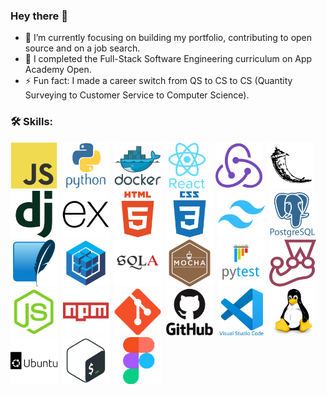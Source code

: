 ### Hey there 👋

<!--
**michellemounde/michellemounde** is a ✨ _special_ ✨ repository because its `README.md` (this file) appears on your GitHub profile.

Here are some ideas to get you started:
-->

- 🔭 I’m currently focusing on building my portfolio, contributing to open source and on a job search.
- 🌱 I completed the Full-Stack Software Engineering curriculum on App Academy Open.
- ⚡ Fun fact: I made a career switch from QS to CS to CS (Quantity Surveying to Customer Service to Computer Science).

### :hammer_and_wrench: Skills:
<div>
  <img src="https://github.com/devicons/devicon/blob/master/icons/javascript/javascript-original.svg"
       title="JavaScript" alt="JavaScript" width="75" height="75"/>&nbsp;
  <img src="https://github.com/devicons/devicon/blob/master/icons/python/python-original-wordmark.svg"
       title="Python" alt="Python" width="75" height="75"/>&nbsp;
  <img src="https://github.com/devicons/devicon/blob/master/icons/docker/docker-original-wordmark.svg"
       title="Docker" **alt="Docker" width="75" height="75"/>
  <img src="https://github.com/devicons/devicon/blob/master/icons/react/react-original-wordmark.svg"
       title="React" alt="React" width="75" height="75"/>&nbsp;
  <img src="https://github.com/devicons/devicon/blob/master/icons/redux/redux-original.svg"
       title="Redux" alt="Redux " width="75" height="75"/>&nbsp;
  <img src="https://github.com/devicons/devicon/blob/master/icons/flask/flask-original.svg" 
       title="Flask" alt="Flask" width="75" height="75"/>&nbsp;
  <img src="https://github.com/devicons/devicon/blob/master/icons/django/django-plain.svg"
       title="Django" alt="Django" width="75" height="75"/>&nbsp;
  <img src="https://github.com/devicons/devicon/blob/master/icons/express/express-original.svg"
       title="ExpressJS" alt="Express" width="75" height="75"/>&nbsp;
  <img src="https://github.com/devicons/devicon/blob/master/icons/html5/html5-plain-wordmark.svg"
       title="HTML5" alt="HTML" width="75" height="75"/>&nbsp;
  <img src="https://github.com/devicons/devicon/blob/master/icons/css3/css3-plain-wordmark.svg" 
       title="CSS3" alt="CSS" width="75" height="75"/>&nbsp;
  <img src="https://github.com/devicons/devicon/blob/master/icons/tailwindcss/tailwindcss-plain.svg"    
       title="TailwindCSS" alt="TailwindCSS" width="75" height="75"/>&nbsp;
  <img src="https://github.com/devicons/devicon/blob/master/icons/postgresql/postgresql-plain-wordmark.svg" 
       title="PostgreSQL" alt="PostgreSQL" width="75" height="75"/>&nbsp;
  <img src="https://github.com/devicons/devicon/blob/master/icons/sqlite/sqlite-original.svg" 
       title="SQLite" alt="SQLite" width="75" height="75"/>&nbsp;
  <img src="https://github.com/devicons/devicon/blob/master/icons/sequelize/sequelize-original.svg" 
       title="Sequelize" alt="Sequelize" width="75" height="75"/>&nbsp;  
  <img src="https://github.com/devicons/devicon/blob/master/icons/sqlalchemy/sqlalchemy-original.svg" 
       title="SQLAlchemy" alt="SQLAlchemy" width="75" height="75"/>&nbsp;
  <img src="https://github.com/devicons/devicon/blob/master/icons/mocha/mocha-plain.svg" 
       title="Mocha" alt="Mocha" width="75" height="75"/>&nbsp;
  <img src="https://github.com/devicons/devicon/blob/master/icons/pytest/pytest-original-wordmark.svg" 
       title="Pytest" alt="Pytest" width="75" height="75"/>&nbsp;
  <img src="https://github.com/devicons/devicon/blob/master/icons/jest/jest-plain.svg"
       title="Jest" alt="Jest" width="75" height="75"/>&nbsp;
  <img src="https://github.com/devicons/devicon/blob/master/icons/nodejs/nodejs-original.svg"
       title="NodeJS" alt="NodeJS" width="75" height="75"/>&nbsp;
  <img src="https://github.com/devicons/devicon/blob/master/icons/npm/npm-original-wordmark.svg"
       title="NPM" alt="NPM " width="75" height="75"/>&nbsp;
  <img src="https://github.com/devicons/devicon/blob/master/icons/git/git-original.svg"
       title="Git" alt="Git" width="75" height="75"/>&nbsp;
  <img src="https://github.com/devicons/devicon/blob/master/icons/github/github-original-wordmark.svg"
       title="Github" alt="Github" width="75" height="75"/>&nbsp;
  <img src="https://github.com/devicons/devicon/blob/master/icons/vscode/vscode-original-wordmark.svg"
       title="Visual Studio Code" alt="Visual Studio Code" width="75" height="75"/>&nbsp;
  <img src="https://github.com/devicons/devicon/blob/master/icons/linux/linux-original.svg" 
       title="Linux" alt="Linux" width="75" height="75"/>&nbsp;
  <img src="https://github.com/devicons/devicon/blob/master/icons/ubuntu/ubuntu-plain-wordmark.svg"
       title="Ubuntu" alt="Ubuntu" width="75" height="75"/>&nbsp;
  <img src="https://github.com/devicons/devicon/blob/master/icons/bash/bash-original.svg"
       title="Bash" alt="Bash" width="75" height="75"/>&nbsp;
  <img src="https://github.com/devicons/devicon/blob/master/icons/figma/figma-original.svg" 
       title="Figma" alt="Figma" width="75" height="75"/>&nbsp;
</div>

